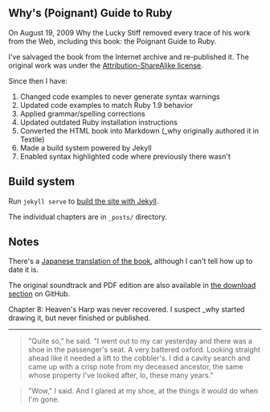 ## Why's (Poignant) Guide to Ruby

On August 19, 2009 Why the Lucky Stiff removed every trace of his work from the
Web, including this book: the Poignant Guide to Ruby.

I've salvaged the book from the Internet archive and re-published it. The
original work was under the [Attribution-ShareAlike license][cc].

Since then I have:

1. Changed code examples to never generate syntax warnings
2. Updated code examples to match Ruby 1.9 behavior
3. Applied grammar/spelling corrections
4. Updated outdated Ruby installation instructions
5. Converted the HTML book into Markdown (\_why originally authored it in Textile)
6. Made a build system powered by Jekyll
7. Enabled syntax highlighted code where previously there wasn't

## Build system

Run `jekyll serve` to [build the site with Jekyll][jk].

The individual chapters are in `_posts/` directory.

## Notes

There's a [Japanese translation of the book][jp], although I can't tell how up
to date it is.

The original soundtrack and PDF edition are also available in
[the download section][dl] on GitHub.

Chapter 8: Heaven's Harp was never recovered. I suspect \_why started drawing it,
but never finished or published.

* * *

> "Quite so," he said.  "I went out to my car yesterday and there was a shoe in the passenger's
seat.  A very battered oxford.  Looking straight ahead like it needed a lift to the cobbler's.
I did a cavity search and came up with a crisp note from my deceased ancestor, the same 
whose property I've looked after, lo, these many years."

> "Wow," I said.  And I glared at my shoe, at the things it would do when I'm gone.


  [cc]: http://creativecommons.org/licenses/by-sa/2.5/
  [jp]: http://www.aoky.net/articles/why_poignant_guide_to_ruby/
  [dl]: http://github.com/mislav/poignant-guide/downloads
  [jk]: https://help.github.com/articles/using-jekyll-with-pages
